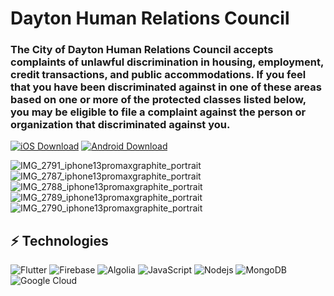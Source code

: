 # Dayton Human Relations Council

### The City of Dayton Human Relations Council accepts complaints of unlawful discrimination in housing, employment, credit transactions, and public accommodations. If you feel that you have been discriminated against in one of these areas based on one or more of the protected classes listed below, you may be eligible to file a complaint against the person or organization that discriminated against you.

[![iOS Download](https://img.shields.io/badge/iOS%20Download-Click%20Here-blue?labelColor=black&style=for-the-badge&link=https://apps.apple.com/us/app/dayton-human-relations-council/id1552942651)](https://apps.apple.com/us/app/dayton-human-relations-council/id1552942651)
[![Android Download](https://img.shields.io/badge/Android%20Download-Click%20Here-green?labelColor=black&style=for-the-badge&link=https://play.google.com/store/apps/details?id=com.io.dayton_human_relations_council&hl=en_US&gl=US)](https://play.google.com/store/apps/details?id=com.io.dayton_human_relations_council&hl=en_US&gl=US)

![IMG_2791_iphone13promaxgraphite_portrait](https://user-images.githubusercontent.com/99027548/179419524-4bb4679a-df03-4bf6-97bd-516fbf74e1cd.png)
![IMG_2787_iphone13promaxgraphite_portrait](https://user-images.githubusercontent.com/99027548/179419519-620be69b-dc37-4f02-8cfe-4508b7bb3659.png)
![IMG_2788_iphone13promaxgraphite_portrait](https://user-images.githubusercontent.com/99027548/179419521-9e04e114-ca57-4119-ac1f-8166adc87f0a.png)
![IMG_2789_iphone13promaxgraphite_portrait](https://user-images.githubusercontent.com/99027548/179419522-abd74e54-cfa6-4dcd-935a-13f93f5b2dcf.png)
![IMG_2790_iphone13promaxgraphite_portrait](https://user-images.githubusercontent.com/99027548/179419523-b4f9d769-ea72-4fe3-80ab-1752d804d2cb.png) 

## ⚡ Technologies

![Flutter](https://img.shields.io/badge/-Flutter-black?style=flat-square&logo=flutter)
![Firebase](https://img.shields.io/badge/-Firebase-black?style=flat-square&logo=Firebase)
![Algolia](https://img.shields.io/badge/-Algolia-black?style=flat-square&logo=Algolia)
![JavaScript](https://img.shields.io/badge/-JavaScript-black?style=flat-square&logo=javascript)
![Nodejs](https://img.shields.io/badge/-Nodejs-black?style=flat-square&logo=Node.js)
![MongoDB](https://img.shields.io/badge/-MongoDB-black?style=flat-square&logo=mongodb)
![Google Cloud](https://img.shields.io/badge/Google%20Cloud-black?style=flat-square&logo=google-cloud)
